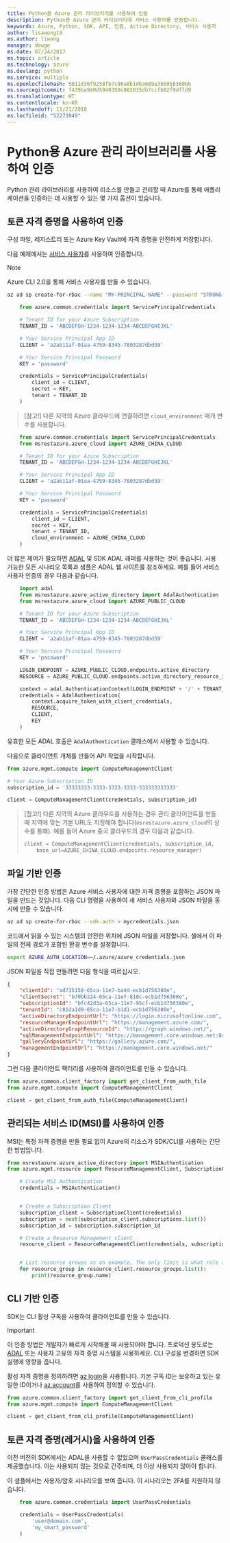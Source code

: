 ```yaml
---
title: Python용 Azure 관리 라이브러리를 사용하여 인증
description: Python용 Azure 관리 라이브러리에 서비스 사용자를 인증합니다.
keywords: Azure, Python, SDK, API, 인증, Active Directory, 서비스 사용자
author: lisawong19
ms.author: liwong
manager: douge
ms.date: 07/24/2017
ms.topic: article
ms.technology: azure
ms.devlang: python
ms.service: multiple
ms.openlocfilehash: 5011d36f9258fb7c06a8b1d6a689e3b5058360bb
ms.sourcegitcommit: f439ba940d5940359c982015db7ccfb82f9dffd9
ms.translationtype: HT
ms.contentlocale: ko-KR
ms.lasthandoff: 11/21/2018
ms.locfileid: "52273049"
---
```

# <a name="authenticate-with-the-azure-management-libraries-for-python"></a>Python용 Azure 관리 라이브러리를 사용하여 인증

Python 관리 라이브러리를 사용하여 리소스를 만들고 관리할 때 Azure를 통해 애플리케이션을 인증하는 데 사용할 수 있는 몇 가지 옵션이 있습니다.

## <a name="mgmt-auth-token"></a>토큰 자격 증명을 사용하여 인증

구성 파일, 레지스트리 또는 Azure Key Vault에 자격 증명을 안전하게 저장합니다.

다음 예제에서는 [서비스 사용자](https://docs.microsoft.com/cli/azure/create-an-azure-service-principal-azure-cli?toc=%2fazure%2fazure-resource-manager%2ftoc.json)를 사용하여 인증합니다.

> [!NOTE]
> Azure CLI 2.0을 통해 서비스 사용자를 만들 수 있습니다.
> ```bash
> az ad sp create-for-rbac --name "MY-PRINCIPAL-NAME" --password "STRONG-SECRET-PASSWORD"
> ```

```python
    from azure.common.credentials import ServicePrincipalCredentials

    # Tenant ID for your Azure Subscription
    TENANT_ID = 'ABCDEFGH-1234-1234-1234-ABCDEFGHIJKL'

    # Your Service Principal App ID
    CLIENT = 'a2ab11af-01aa-4759-8345-7803287dbd39'

    # Your Service Principal Password
    KEY = 'password'

    credentials = ServicePrincipalCredentials(
        client_id = CLIENT,
        secret = KEY,
        tenant = TENANT_ID
    )
```

> [참고!] 다른 지역의 Azure 클라우드에 연결하려면 `cloud_environment` 매개 변수를 사용합니다.

```python
    from azure.common.credentials import ServicePrincipalCredentials
    from msrestazure.azure_cloud import AZURE_CHINA_CLOUD

    # Tenant ID for your Azure Subscription
    TENANT_ID = 'ABCDEFGH-1234-1234-1234-ABCDEFGHIJKL'

    # Your Service Principal App ID
    CLIENT = 'a2ab11af-01aa-4759-8345-7803287dbd39'

    # Your Service Principal Password
    KEY = 'password'

    credentials = ServicePrincipalCredentials(
        client_id = CLIENT,
        secret = KEY,
        tenant = TENANT_ID,
        cloud_environment = AZURE_CHINA_CLOUD
    )
```

더 많은 제어가 필요하면 [ADAL](https://github.com/AzureAD/azure-activedirectory-library-for-python) 및 SDK ADAL 래퍼를 사용하는 것이 좋습니다. 사용 가능한 모든 시나리오 목록과 샘플은 ADAL 웹 사이트를 참조하세요. 예를 들어 서비스 사용자 인증의 경우 다음과 같습니다.

```python
    import adal
    from msrestazure.azure_active_directory import AdalAuthentication
    from msrestazure.azure_cloud import AZURE_PUBLIC_CLOUD

    # Tenant ID for your Azure Subscription
    TENANT_ID = 'ABCDEFGH-1234-1234-1234-ABCDEFGHIJKL'

    # Your Service Principal App ID
    CLIENT = 'a2ab11af-01aa-4759-8345-7803287dbd39'

    # Your Service Principal Password
    KEY = 'password'

    LOGIN_ENDPOINT = AZURE_PUBLIC_CLOUD.endpoints.active_directory
    RESOURCE = AZURE_PUBLIC_CLOUD.endpoints.active_directory_resource_id

    context = adal.AuthenticationContext(LOGIN_ENDPOINT + '/' + TENANT_ID)
    credentials = AdalAuthentication(
        context.acquire_token_with_client_credentials,
        RESOURCE,
        CLIENT,
        KEY
    )
```

유효한 모든 ADAL 호출은 `AdalAuthentication` 클래스에서 사용할 수 있습니다.

다음으로 클라이언트 개체를 만들어 API 작업을 시작합니다.

```python
from azure.mgmt.compute import ComputeManagementClient

# Your Azure Subscription ID
subscription_id = '33333333-3333-3333-3333-333333333333'

client = ComputeManagementClient(credentials, subscription_id)
```

> [참고!] 다른 지역의 Azure 클라우드를 사용하는 경우 관리 클라이언트를 만들 때 지역에 맞는 기본 URL도 지정해야 합니다(`msrestazure.azure_cloud`의 상수를 통해). 예를 들어 Azure 중국 클라우드의 경우 다음과 같습니다.
> ```python
> client = ComputeManagementClient(credentials, subscription_id,
>     base_url=AZURE_CHINA_CLOUD.endpoints.resource_manager)
> ```


## <a name="mgmt-auth-file"></a>파일 기반 인증

가장 간단한 인증 방법은 Azure 서비스 사용자에 대한 자격 증명을 포함하는 JSON 파일을 만드는 것입니다. 다음 CLI 명령을 사용하여 새 서비스 사용자와 JSON 파일을 동시에 만들 수 있습니다.

```bash
az ad sp create-for-rbac --sdk-auth > mycredentials.json
```

코드에서 읽을 수 있는 시스템의 안전한 위치에 JSON 파일을 저장합니다. 셸에서 이 파일의 전체 경로가 포함된 환경 변수를 설정합니다.

```bash
export AZURE_AUTH_LOCATION=~/.azure/azure_credentials.json
```

JSON 파일을 직접 만들려면 다음 형식을 따르십시오.

```json
{
    "clientId": "ad735158-65ca-11e7-ba4d-ecb1d756380e",
    "clientSecret": "b70bb224-65ca-11e7-810c-ecb1d756380e",
    "subscriptionId": "bfc42d3a-65ca-11e7-95cf-ecb1d756380e",
    "tenantId": "c81da1d8-65ca-11e7-b1d1-ecb1d756380e",
    "activeDirectoryEndpointUrl": "https://login.microsoftonline.com",
    "resourceManagerEndpointUrl": "https://management.azure.com/",
    "activeDirectoryGraphResourceId": "https://graph.windows.net/",
    "sqlManagementEndpointUrl": "https://management.core.windows.net:8443/",
    "galleryEndpointUrl": "https://gallery.azure.com/",
    "managementEndpointUrl": "https://management.core.windows.net/"
}
```

그런 다음 클라이언트 팩터리를 사용하여 클라이언트를 만들 수 있습니다.
```python
from azure.common.client_factory import get_client_from_auth_file
from azure.mgmt.compute import ComputeManagementClient

client = get_client_from_auth_file(ComputeManagementClient)
```

## <a name="mgmt-auth-msi"></a>관리되는 서비스 ID(MSI)를 사용하여 인증 
MSI는 특정 자격 증명을 만들 필요 없이 Azure의 리소스가 SDK/CLI를 사용하는 간단한 방법입니다.

```python
from msrestazure.azure_active_directory import MSIAuthentication
from azure.mgmt.resource import ResourceManagementClient, SubscriptionClient

    # Create MSI Authentication
    credentials = MSIAuthentication()


    # Create a Subscription Client
    subscription_client = SubscriptionClient(credentials)
    subscription = next(subscription_client.subscriptions.list())
    subscription_id = subscription.subscription_id

    # Create a Resource Management client
    resource_client = ResourceManagementClient(credentials, subscription_id)


    # List resource groups as an example. The only limit is what role and policy are assigned to this MSI token.
    for resource_group in resource_client.resource_groups.list():
        print(resource_group.name)
```

## <a name="mgmt-auth-cli"></a>CLI 기반 인증

SDK는 CLI 활성 구독을 사용하여 클라이언트를 만들 수 있습니다.

> [!IMPORTANT]
> 이 인증 방법은 개발자가 빠르게 시작해볼 때 사용되어야 합니다. 프로덕션 용도로는 [ADAL](#authenticate-with-token-credentials) 또는 사용자 고유의 자격 증명 시스템을 사용하세요.
> CLI 구성을 변경하면 SDK 실행에 영향을 줍니다.

활성 자격 증명을 정의하려면 [az login](https://docs.microsoft.com/cli/azure/authenticate-azure-cli)을 사용합니다.
기본 구독 ID는 보유하고 있는 유일한 ID이거나 [az account](https://docs.microsoft.com/cli/azure/manage-azure-subscriptions-azure-cli)를 사용하여 정의할 수 있습니다.

```python
from azure.common.client_factory import get_client_from_cli_profile
from azure.mgmt.compute import ComputeManagementClient

client = get_client_from_cli_profile(ComputeManagementClient)
```

## <a name="mgmt-auth-legacy"></a>토큰 자격 증명(레거시)을 사용하여 인증

이전 버전의 SDK에서는 ADAL을 사용할 수 없었으며 `UserPassCredentials` 클래스를 제공했습니다. 이는 사용되지 않는 것으로 간주되며, 더 이상 사용되지 않아야 합니다.

이 샘플에서는 사용자/암호 시나리오를 보여 줍니다. 이 시나리오는 2FA를 지원하지 않습니다.

```python
    from azure.common.credentials import UserPassCredentials

    credentials = UserPassCredentials(
        'user@domain.com',
        'my_smart_password'
    )
```
